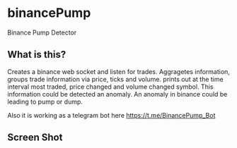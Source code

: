 # binancePump
Binance Pump Detector 

## What is this?
Creates a binance web socket and listen for trades. Aggragetes information, groups trade information via price, ticks and volume.
prints out at the time interval most traded, price changed and volume changed symbol.
This information could be detected an anomaly. An anomaly in binance could be leading to pump or dump.

Also it is working as a telegram bot here https://t.me/BinancePump_Bot

## Screen Shot

